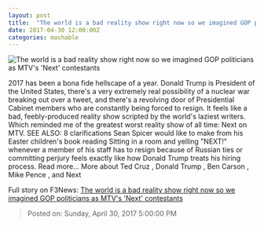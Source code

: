 ```yaml
---
layout: post
title:  "The world is a bad reality show right now so we imagined GOP politicians as MTV's 'Next' contestants"
date: 2017-04-30 12:00:00Z
categories: mashable
---
```


![The world is a bad reality show right now so we imagined GOP politicians as MTV's 'Next' contestants](http://i.amz.mshcdn.com/pU1yXWoQxUOmTS9YrN4H3c26hfA=/1200x630/2017%2F04%2F30%2F52%2F215dc6c9fdcc4938a3a710d0e61165ae.fbb8d.jpg)

2017 has been a bona fide hellscape of a year. Donald Trump is President of the United States, there's a very extremely real possibility of a nuclear war breaking out over a tweet, and there's a revolving door of Presidential Cabinet members who are constantly being forced to resign. It feels like a bad, feebly-produced reality show scripted by the world's laziest writers. Which reminded me of the greatest worst reality show of all time: Next on MTV. SEE ALSO: 8 clarifications Sean Spicer would like to make from his Easter children's book reading Sitting in a room and yelling "NEXT!" whenever a member of his staff has to resign because of Russian ties or committing perjury feels exactly like how Donald Trump treats his hiring process. Read more... More about Ted Cruz , Donald Trump , Ben Carson , Mike Pence , and Next


Full story on F3News: [The world is a bad reality show right now so we imagined GOP politicians as MTV's 'Next' contestants](http://www.f3nws.com/n/UuMjYC)

> Posted on: Sunday, April 30, 2017 5:00:00 PM
